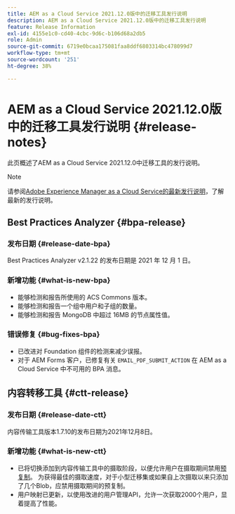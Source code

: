 ```yaml
---
title: AEM as a Cloud Service 2021.12.0版中的迁移工具发行说明
description: AEM as a Cloud Service 2021.12.0版中的迁移工具发行说明
feature: Release Information
exl-id: 4155e1c0-cd40-4cbc-9d6c-b106d68a2db5
role: Admin
source-git-commit: 6719e0bcaa175081faa8ddf6803314bc478099d7
workflow-type: tm+mt
source-wordcount: '251'
ht-degree: 38%

---
```


# AEM as a Cloud Service 2021.12.0版中的迁移工具发行说明 {#release-notes}

此页概述了AEM as a Cloud Service 2021.12.0中迁移工具的发行说明。

>[!NOTE]
>
>请参阅[Adobe Experience Manager as a Cloud Service的最新发行说明](/help/release-notes/release-notes-cloud/release-notes-current.md)，了解最新的发行说明。

## Best Practices Analyzer {#bpa-release}

### 发布日期 {#release-date-bpa}

Best Practices Analyzer v2.1.22 的发布日期是 2021 年 12 月 1 日。

### 新增功能 {#what-is-new-bpa}

* 能够检测和报告所使用的 ACS Commons 版本。
* 能够检测和报告一个组中用户和子组的数量。
* 能够检测和报告 MongoDB 中超过 16MB 的节点属性值。

### 错误修复 {#bug-fixes-bpa}

* 已改进对 Foundation 组件的检测来减少误报。
* 对于 AEM Forms 客户，已修复有关 `EMAIL_PDF_SUBMIT_ACTION` 在 AEM as a Cloud Service 中不可用的 BPA 消息。


## 内容转移工具 {#ctt-release}

### 发布日期 {#release-date-ctt}

内容传输工具版本1.7.10的发布日期为2021年12月8日。

### 新增功能 {#what-is-new-ctt}

* 已将切换添加到内容传输工具中的摄取阶段，以便允许用户在摄取期间禁用[预复制](https://experienceleague.adobe.com/docs/experience-manager-cloud-service/moving/cloud-migration/content-transfer-tool/handling-large-content-repositories.html?lang=zh-Hans)。 为获得最佳的摄取速度，对于小型迁移集或如果自上次摄取以来只添加了几个Blob，应禁用摄取期间的预复制。
* 用户映射已更新，以使用改进的用户管理API，允许一次获取2000个用户，显着提高了性能。
